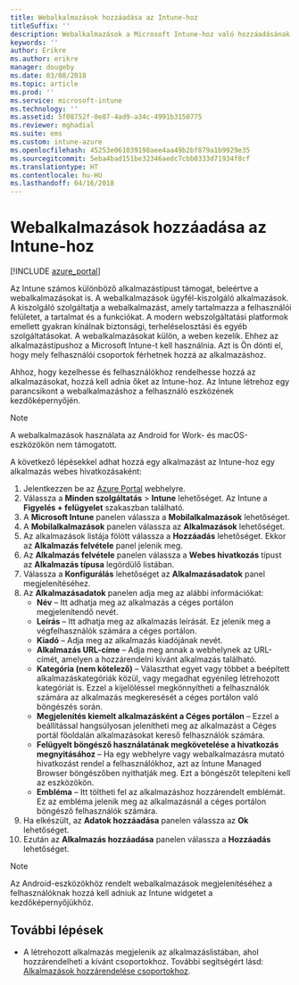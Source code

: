 ```yaml
---
title: Webalkalmazások hozzáadása az Intune-hoz
titleSuffix: ''
description: Webalkalmazások a Microsoft Intune-hoz való hozzáadásának ismertetése.
keywords: ''
author: Erikre
ms.author: erikre
manager: dougeby
ms.date: 03/08/2018
ms.topic: article
ms.prod: ''
ms.service: microsoft-intune
ms.technology: ''
ms.assetid: 5f08752f-0e87-4ad9-a34c-4991b3150775
ms.reviewer: mghadial
ms.suite: ems
ms.custom: intune-azure
ms.openlocfilehash: 45253e061039198aee4aa49b2bf879a1b9929e35
ms.sourcegitcommit: 5eba4bad151be32346aedc7cbb0333d71934f8cf
ms.translationtype: HT
ms.contentlocale: hu-HU
ms.lasthandoff: 04/16/2018
---
```

# <a name="how-to-add-web-apps-to-microsoft-intune"></a>Webalkalmazások hozzáadása az Intune-hoz

[!INCLUDE [azure_portal](./includes/azure_portal.md)]

Az Intune számos különböző alkalmazástípust támogat, beleértve a webalkalmazásokat is. A webalkalmazások ügyfél-kiszolgáló alkalmazások. A kiszolgáló szolgáltatja a webalkalmazást, amely tartalmazza a felhasználói felületet, a tartalmat és a funkciókat. A modern webszolgáltatási platformok emellett gyakran kínálnak biztonsági, terheléselosztási és egyéb szolgáltatásokat. A webalkalmazásokat külön, a weben kezelik. Ehhez az alkalmazástípushoz a Microsoft Intune-t kell használnia. Azt is Ön dönti el, hogy mely felhasználói csoportok férhetnek hozzá az alkalmazáshoz. 

Ahhoz, hogy kezelhesse és felhasználókhoz rendelhesse hozzá az alkalmazásokat, hozzá kell adnia őket az Intune-hoz. Az Intune létrehoz egy parancsikont a webalkalmazáshoz a felhasználó eszközének kezdőképernyőjén.

> [!Note]
> A webalkalmazások használata az Android for Work- és macOS-eszközökön nem támogatott.

A következő lépésekkel adhat hozzá egy alkalmazást az Intune-hoz egy alkalmazás webes hivatkozásaként:

1. Jelentkezzen be az [Azure Portal](https://portal.azure.com) webhelyre.
2. Válassza a **Minden szolgáltatás** > **Intune** lehetőséget. Az Intune a **Figyelés + felügyelet** szakaszban található.
3. A **Microsoft Intune** panelen válassza a **Mobilalkalmazások** lehetőséget.
4. A **Mobilalkalmazások** panelen válassza az **Alkalmazások** lehetőséget.
5. Az alkalmazások listája fölött válassza a **Hozzáadás** lehetőséget. Ekkor az **Alkalmazás felvétele** panel jelenik meg.
6. Az **Alkalmazás felvétele** panelen válassza a **Webes hivatkozás** típust az **Alkalmazás típusa** legördülő listában.
7. Válassza a **Konfigurálás** lehetőséget az **Alkalmazásadatok** panel megjelenítéséhez.
8. Az **Alkalmazásadatok** panelen adja meg az alábbi információkat:
    - **Név** – Itt adhatja meg az alkalmazás a céges portálon megjelenítendő nevét.
    - **Leírás** – Itt adhatja meg az alkalmazás leírását. Ez jelenik meg a végfelhasználók számára a céges portálon.
    - **Kiadó** – Adja meg az alkalmazás kiadójának nevét.
    - **Alkalmazás URL-címe** – Adja meg annak a webhelynek az URL-címét, amelyen a hozzárendelni kívánt alkalmazás található.
    - **Kategória (nem kötelező)** – Választhat egyet vagy többet a beépített alkalmazáskategóriák közül, vagy megadhat egyénileg létrehozott kategóriát is. Ezzel a kijelöléssel megkönnyítheti a felhasználók számára az alkalmazás megkeresését a céges portálon való böngészés során.
    - **Megjelenítés kiemelt alkalmazásként a Céges portálon** – Ezzel a beállítással hangsúlyosan jelenítheti meg az alkalmazást a Céges portál főoldalán alkalmazásokat kereső felhasználók számára.
    - **Felügyelt böngésző használatának megkövetelése a hivatkozás megnyitásához** – Ha egy webhelyre vagy webalkalmazásra mutató hivatkozást rendel a felhasználókhoz, azt az Intune Managed Browser böngészőben nyithatják meg. Ezt a böngészőt telepíteni kell az eszközökön.
    - **Embléma** – Itt töltheti fel az alkalmazáshoz hozzárendelt emblémát. Ez az embléma jelenik meg az alkalmazásnál a céges portálon böngésző felhasználók számára.
9. Ha elkészült, az **Adatok hozzáadása** panelen válassza az **Ok** lehetőséget.
10. Ezután az **Alkalmazás hozzáadása** panelen válassza a **Hozzáadás** lehetőséget.

> [!Note]
> Az Android-eszközökhöz rendelt webalkalmazások megjelenítéséhez a felhasználóknak hozzá kell adniuk az Intune widgetet a kezdőképernyőjükhöz.

## <a name="next-steps"></a>További lépések

- A létrehozott alkalmazás megjelenik az alkalmazáslistában, ahol hozzárendelheti a kívánt csoportokhoz. További segítségért lásd: [Alkalmazások hozzárendelése csoportokhoz](apps-deploy.md).